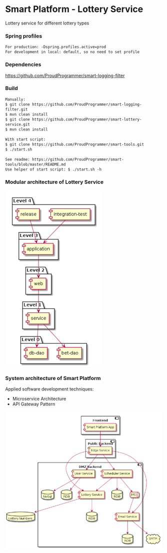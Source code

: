# Smart Platform - Lottery Service

Lottery service for different lottery types

### Spring profiles
```
For production: -Dspring.profiles.active=prod
For development in local: default, so no need to set profile
```

### Dependencies
https://github.com/ProudProgrammer/smart-logging-filter

### Build
```
Manually:
$ git clone https://github.com/ProudProgrammer/smart-logging-filter.git
$ mvn clean install
$ git clone https://github.com/ProudProgrammer/smart-lottery-service.git
$ mvn clean install

With start script:
$ git clone https://github.com/ProudProgrammer/smart-tools.git
$ ./start.sh

See readme: https://github.com/ProudProgrammer/smart-tools/blob/master/README.md
Use helper of start script: $ ./start.sh -h
```

### Modular architecture of Lottery Service
![Modular Architecture](https://raw.githubusercontent.com/ProudProgrammer/smart-tools/master/plantuml/modular-architecture-lottery-service.png)

### System architecture of Smart Platform
Applied software development techniques:
- Microservice Architecture
- API Gateway Pattern

![System Architecture](https://raw.githubusercontent.com/ProudProgrammer/smart-tools/master/plantuml/system-architecture.png)
